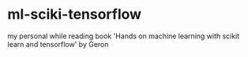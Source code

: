 # ml-sciki-tensorflow
my personal while reading book 'Hands on machine learning with scikit learn and tensorflow' by Geron
